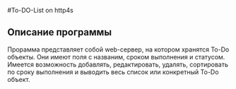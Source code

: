 #To-DO-List on http4s

## Описание программы

Прорамма представляет собой web-сервер, на котором хранятся To-Do объекты.
Они имеют поля с названим, сроком выполнения и статусом.
Имеется возможность добавлять, редактировать, удалять, сортировать по сроку выполнения и выводить весь список или конкретный To-Do объект.
